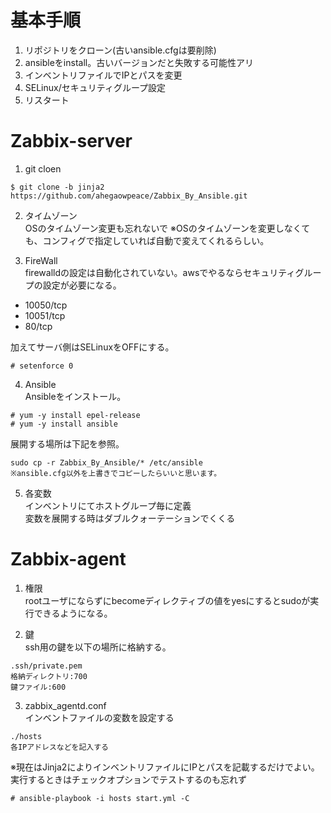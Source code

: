 # 基本手順

1. リポジトリをクローン(古いansible.cfgは要削除)  
2. ansibleをinstall。古いバージョンだと失敗する可能性アリ  
3. インベントリファイルでIPとパスを変更  
4. SELinux/セキュリティグループ設定  
5. リスタート

# Zabbix-server

1. git cloen  
```
$ git clone -b jinja2 https://github.com/ahegaowpeace/Zabbix_By_Ansible.git
```

2. タイムゾーン  
OSのタイムゾーン変更も忘れないで
※OSのタイムゾーンを変更しなくても、コンフィグで指定していれば自動で変えてくれるらしい。

3. FireWall  
firewalldの設定は自動化されていない。awsでやるならセキュリティグループの設定が必要になる。  

- 10050/tcp
- 10051/tcp
- 80/tcp

加えてサーバ側はSELinuxをOFFにする。
```
# setenforce 0
```

4. Ansible  
Ansibleをインストール。
```
# yum -y install epel-release
# yum -y install ansible
```
展開する場所は下記を参照。
```
sudo cp -r Zabbix_By_Ansible/* /etc/ansible
※ansible.cfg以外を上書きでコピーしたらいいと思います。
```

5. 各変数  
インベントリにてホストグループ毎に定義  
変数を展開する時はダブルクォーテーションでくくる

# Zabbix-agent

1. 権限  
rootユーザにならずにbecomeディレクティブの値をyesにするとsudoが実行できるようになる。

2. 鍵  
ssh用の鍵を以下の場所に格納する。
```
.ssh/private.pem
格納ディレクトリ:700
鍵ファイル:600
```

3. zabbix_agentd.conf  
インベントファイルの変数を設定する
```
./hosts
各IPアドレスなどを記入する
```
※現在はJinja2によりインベントリファイルにIPとパスを記載するだけでよい。
実行するときはチェックオプションでテストするのも忘れず
```
# ansible-playbook -i hosts start.yml -C
```

